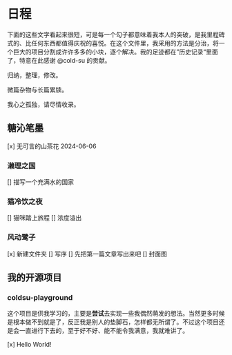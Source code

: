 # 日程

下面的这些文字看起来很短，可是每一个勾子都意味着我本人的突破，是我里程碑式的、比任何东西都值得庆祝的喜悦。在这个文件里，我采用的方法是分治，将一个巨大的项目分割成许许多多的小块，逐个解决。我的足迹都在”历史记录“里面了，特意在此感谢 @cold-su 的贡献。

归纳，整理，修改。

微篇杂物与长篇累牍。

我心之孤独，请尽情收录。

## 糖沁笔墨

[x] 无可言的山茶花 2024-06-06

### 濑理之国

[] 描写一个充满水的国家

### 猫冷饮之夜

[] 猫咪踏上旅程
[] 浓度溢出

### 风动鹭子

[x] 新建文件夹
[] 写序
[] 先把第一篇文章写出来吧
[] 封面图

## 我的开源项目

### coldsu-playground

这个项目是供我学习的，主要是**尝试**去实现一些我偶然萌发的想法。当然更多时候是根本做不到就是了，反正我是别人的垫脚石，怎样都无所谓了。不过这个项目还是会一直进行下去的，至于好不好、能不能令我满意，我就难讲了。

[x] Hello World!